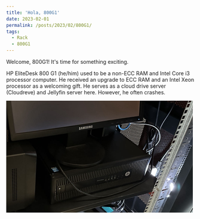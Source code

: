 ```yaml
---
title: 'Hola, 800G1'
date: 2023-02-01
permalink: /posts/2023/02/800G1/
tags:
  - Rack
  - 800G1
---
```


Welcome, 800G1! It's time for something exciting.

HP EliteDesk 800 G1 (he/him) used to be a non-ECC RAM and Intel Core i3 processor computer. He received an upgrade to ECC RAM and an Intel Xeon processor as a welcoming gift. He serves as a cloud drive server (Cloudreve) and Jellyfin server here. However, he often crashes.


<img src='/images/blogs/800G1.jpg' width="500px">
